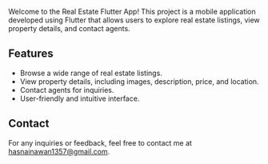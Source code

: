 Welcome to the Real Estate Flutter App! This project is a mobile application developed using Flutter that allows users to explore real estate listings, view property details, and contact agents.

## Features

- Browse a wide range of real estate listings.
- View property details, including images, description, price, and location.
- Contact agents for inquiries.
- User-friendly and intuitive interface.

## Contact
For any inquiries or feedback, feel free to contact me at hasnainawan1357@gmail.com.
